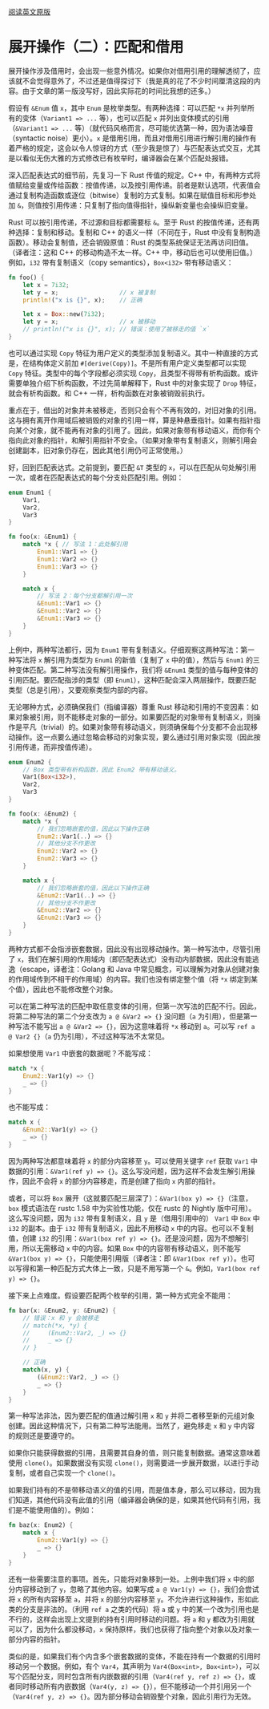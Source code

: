 [阅读英文原版](https://github.com/nrc/r4cppp/blob/master/destructuring-2.md)

# 展开操作（二）：匹配和借用

展开操作涉及借用时，会出现一些意外情况。如果你对借用引用的理解透彻了，应该就不会觉得意外了，不过还是值得探讨下（我是真的花了不少时间厘清这段的内容。由于文章的第一版没写好，因此实际花的时间比我想的还多。）

假设有 `&Enum` 值 `x`，其中 `Enum` 是枚举类型。有两种选择：可以匹配 `*x` 并列举所有的变体（`Variant1 => ...` 等），也可以匹配 `x` 并列出变体模式的引用（`&Variant1 => ...` 等）（就代码风格而言，尽可能优选第一种，因为语法噪音（syntactic noise）更小）。`x` 是借用引用，而且对借用引用进行解引用的操作有着严格的规定，这会以令人惊讶的方式（至少我是惊了）与匹配表达式交互，尤其是以看似无伤大雅的方式修改已有枚举时，编译器会在某个匹配处报错。

深入匹配表达式的细节前，先复习一下 Rust 传值的规定。C++ 中，有两种方式将值赋给变量或传给函数：按值传递，以及按引用传递。前者是默认选项，代表值会通过复制构造函数或逐位（bitwise）复制的方式复制。如果在赋值目标和形参处加 `&`，则值按引用传递：只复制了指向值得指针，操纵新变量也会操纵旧变量。

Rust 可以按引用传递，不过源和目标都需要标 `&`。至于 Rust 的按值传递，还有两种选择：复制和移动。复制和 C++ 的语义一样（不同在于，Rust 中没有复制构造函数）。移动会复制值，还会销毁原值：Rust 的类型系统保证无法再访问旧值。（译者注：这和 C++ 的移动构造不太一样。C++ 中，移动后也可以使用旧值。）例如，`i32` 带有复制语义（copy semantics），`Box<i32>` 带有移动语义：

```rs
fn foo() {
    let x = 7i32;
    let y = x;                 // x 被复制
    println!("x is {}", x);    // 正确

    let x = Box::new(7i32);
    let y = x;                 // x 被移动
    // println!("x is {}", x); // 错误：使用了被移走的值 `x`
}
```

也可以通过实现 `Copy` 特征为用户定义的类型添加复制语义。其中一种直接的方式是，在结构体定义前加 `#[derive(Copy)]`。不是所有用户定义类型都可以实现 `Copy` 特征。类型中的每个字段都必须实现 `Copy`，且类型不得带有析构函数。或许需要单独介绍下析构函数，不过先简单解释下，Rust 中的对象实现了 `Drop` 特征，就会有析构函数。和 C++ 一样，析构函数在对象被销毁前执行。

重点在于，借出的对象并未被移走，否则只会有个不再有效的，对旧对象的引用。这与拥有离开作用域后被销毁的对象的引用一样，算是种悬垂指针。如果有指针指向某个对象，就不能再有对象的引用了。因此，如果对象带有移动语义，而你有个指向此对象的指针，和解引用指针不安全。（如果对象带有复制语义，则解引用会创建副本，旧对象仍存在，因此其他引用仍可正常使用。）

好，回到匹配表达式。之前提到，要匹配 `&T` 类型的 `x`，可以在匹配从句处解引用一次，或者在匹配表达式的每个分支处匹配引用。例如：

```rs
enum Enum1 {
    Var1,
    Var2,
    Var3
}

fn foo(x: &Enum1) {
    match *x { // 写法 1：此处解引用
        Enum1::Var1 => {}
        Enum1::Var2 => {}
        Enum1::Var3 => {}
    }

    match x {
        // 写法 2：每个分支都解引用一次
        &Enum1::Var1 => {}
        &Enum1::Var2 => {}
        &Enum1::Var3 => {}
    }
}

```

上例中，两种写法都行，因为 `Enum1` 带有复制语义。仔细观察这两种写法：第一种写法将 `x` 解引用为类型为 `Enum1` 的新值（复制了 `x` 中的值），然后与 `Enum1` 的三种变体匹配。第二种写法没有解引用操作，我们将 `&Enum1` 类型的值与每种变体的引用匹配。要匹配指涉的类型（即 `Enum1`），这种匹配会深入两层操作，既要匹配类型（总是引用），又要观察类型内部的内容。

无论哪种方式，必须确保我们（指编译器）尊重 Rust 移动和引用的不变因素：如果对象被引用，则不能移走对象的一部分。如果要匹配的对象带有复制语义，则操作是平凡（trivial）的。如果对象带有移动语义，则须确保每个分支都不会出现移动操作。这一点要么通过忽略会移动的对象实现，要么通过引用对象实现（因此按引用传递，而非按值传递）。

```rs
enum Enum2 {
    // Box 类型带有析构函数，因此 Enum2 带有移动语义。
    Var1(Box<i32>),
    Var2,
    Var3
}

fn foo(x: &Enum2) {
    match *x {
        // 我们忽略嵌套的值，因此以下操作正确
        Enum2::Var1(..) => {}
        // 其他分支不作更改
        Enum2::Var2 => {}
        Enum2::Var3 => {}
    }

    match x {
        // 我们忽略嵌套的值，因此以下操作正确
        &Enum2::Var1(..) => {}
        // 其他分支不作更改
        &Enum2::Var2 => {}
        &Enum2::Var3 => {}
    }
}
```

两种方式都不会指涉嵌套数据，因此没有出现移动操作。第一种写法中，尽管引用了 `x`，我们在解引用的作用域内（即匹配表达式）没有动内部数据，因此没有能逃逸（escape，译者注：Golang 和 Java 中常见概念，可以理解为对象从创建对象的作用域传到不相干的作用域）的内容。我们也没有绑定整个值（将 `*x` 绑定到某个值），因此也不能修改整个对象。

可以在第二种写法的匹配中取任意变体的引用，但第一次写法的匹配不行。因此，将第二种写法的第二个分支改为 `a @ &Var2 => {}` 没问题（`a` 为引用），但是第一种写法不能写出 `a @ &Var2 => {}`，因为这意味着将 `*x` 移动到 `a`。可以写 `ref a @ Var2 {}`（`a` 仍为引用），不过这种写法不太常见。

如果想使用 `Var1` 中嵌套的数据呢？不能写成：

```rs
match *x {
    Enum2::Var1(y) => {}
    _ => {}
}
```

也不能写成：

```rs
match x {
    &Enum2::Var1(y) => {}
    _ => {}
}
```

因为两种写法都意味着将 `x` 的部分内容移至 `y`。可以使用关键字 `ref` 获取 `Var1` 中数据的引用：`&Var1(ref y) => {}`。这么写没问题，因为这样不会发生解引用操作，因此不会将 `x` 的部分内容移走，而是创建了指向 `x` 内部的指针。

或者，可以将 `Box` 展开（这就要匹配三层深了）：`&Var1(box y) => {}`（注意， `box` 模式语法在 rustc 1.58 中为实验性功能，仅在 rustc 的 Nightly 版中可用）。这么写没问题，因为 `i32` 带有复制语义，且 `y` 是（借用引用中的） `Var1` 中 `Box` 中 `i32` 的副本。由于 `i32` 带有复制语义，因此不用移动 `x` 中的内容。也可以不复制值，创建 `i32` 的引用：`&Var1(box ref y) => {}`。还是没问题，因为不想解引用，所以无需移动 `x` 中的内容。如果 `Box` 中的内容带有移动语义，则不能写 `&Var1(box y) => {}`，只能使用引用版（译者注：即 `&Var1(box ref y)`）。也可以写得和第一种匹配方式大体上一致，只是不用写第一个 `&`。例如，`Var1(box ref y) => {}`。

接下来上点难度。假设要匹配两个枚举的引用，第一种方式完全不能用：

```rs
fn bar(x: &Enum2, y: &Enum2) {
    // 错误：x 和 y 会被移走
    // match(*x, *y) {
    //     (Enum2::Var2, _) => {}
    //     _ => {}
    // }

    // 正确
    match(x, y) {
        (&Enum2::Var2, _) => {}
        _ => {}
    }
}
```

第一种写法非法，因为要匹配的值通过解引用 `x` 和 `y` 并将二者移至新的元组对象创建。因此这种情况下，只有第二种写法能用。当然了，避免移走 `x` 和 `y` 中内容的规则还是要遵守的。

如果你只能获得数据的引用，且需要其自身的值，则只能复制数据。通常这意味着使用 `clone()`。如果数据没有实现 `clone()`，则需要进一步展开数据，以进行手动复制，或者自己实现一个 `clone()`。

如果我们持有的不是带移动语义的值的引用，而是值本身，那么可以移动，因为我们知道，其他代码没有此值的引用（编译器会确保的是，如果其他代码有引用，我们是不能使用值的）。例如：

```rs
fn baz(x: Enum2) {
    match x {
        Enum2::Var1(y) => {}
        _ => {}
    }
}
```

还有一些需要注意的事项。首先，只能将对象移到一处。上例中我们将 `x` 中的部分内容移动到了 `y`，忽略了其他内容。如果写成 `a @ Var1(y) => {}`，我们会尝试将 `x` 的所有内容移至 `a`，并将 `x` 的部分内容移至 `y`。不允许进行这种操作，形如此类的分支是非法的。（利用 `ref a` 之类的代码）将 `a` 或 `y` 中的某一个改为引用也是不行的，这样会出现上文提到的持有引用时移动的问题。将 `a` 和 `y` 都改为引用就可以了，因为什么都没移动，`x` 保持原样，我们也获得了指向整个对象以及对象一部分内容的指针。

类似的是，如果我们有个内含多个嵌套数据的变体，不能在持有一个数据的引用时移动另一个数据。例如，有个 `Var4`，其声明为 `Var4(Box<int>, Box<int>)`，可以写个匹配分支，同时包含所有内嵌数据的引用（`Var4(ref y, ref z) => {}`，或者同时移动所有内嵌数据（`Var4(y, z) => {}`），但不能移动一个并引用另一个（`Var4(ref y, z) => {}`。因为部分移动会销毁整个对象，因此引用行为无效。